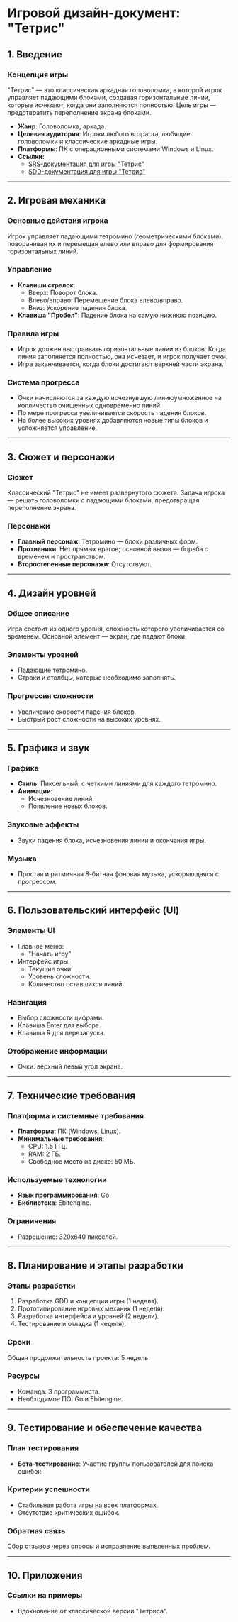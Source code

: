 # Игровой дизайн-документ: "Тетрис"

## 1. Введение

### Концепция игры
"Тетрис" — это классическая аркадная головоломка, в которой игрок управляет падающими блоками, создавая горизонтальные линии, которые исчезают, когда они заполняются полностью. Цель игры — предотвратить переполнение экрана блоками.

- **Жанр**: Головоломка, аркада.
- **Целевая аудитория**: Игроки любого возраста, любящие головоломки и классические аркадные игры.
- **Платформы**: ПК с операционными системами Windows и Linux.
- **Ссылки:** 
  - [SRS-документация для игры "Тетрис"](srs.md)
  - [SDD-документация для игры "Тетрис"](sdd.md)
---

## 2. Игровая механика

### Основные действия игрока
Игрок управляет падающими тетромино (геометрическими блоками), поворачивая их и перемещая влево или вправо для формирования горизонтальных линий.

### Управление
- **Клавиши стрелок**:
  - Вверх: Поворот блока.
  - Влево/вправо: Перемещение блока влево/вправо.
  - Вниз: Ускорение падения блока.
- **Клавиша "Пробел"**: Падение блока на самую нижнюю позицию.

### Правила игры
- Игрок должен выстраивать горизонтальные линии из блоков. Когда линия заполняется полностью, она исчезает, и игрок получает очки.
- Игра заканчивается, когда блоки достигают верхней части экрана.

### Система прогресса
- Очки начисляются за каждую исчезнувшую линиюумноженное на колличество очищенных одновременно линий.
- По мере прогресса увеличивается скорость падения блоков.
- На более высоких уровнях добавляются новые типы блоков и усложняется управление.

---

## 3. Сюжет и персонажи

### Сюжет
Классический "Тетрис" не имеет развернутого сюжета. Задача игрока — решать головоломки с падающими блоками, предотвращая переполнение экрана.

### Персонажи
- **Главный персонаж**: Тетромино — блоки различных форм.
- **Противники**: Нет прямых врагов; основной вызов — борьба с временем и пространством.
- **Второстепенные персонажи**: Отсутствуют.

---

## 4. Дизайн уровней

### Общее описание
Игра состоит из одного уровня, сложность которого увеличивается со временем. Основной элемент — экран, где падают блоки.

### Элементы уровней
- Падающие тетромино.
- Строки и столбцы, которые необходимо заполнять.

### Прогрессия сложности
- Увеличение скорости падения блоков.
- Быстрый рост сложности на высоких уровнях.

---

## 5. Графика и звук

### Графика
- **Стиль**: Пиксельный, с четкими линиями для каждого тетромино.
- **Анимации**:
  - Исчезновение линий.
  - Появление новых блоков.

### Звуковые эффекты
- Звуки падения блока, исчезновения линии и окончания игры.

### Музыка
- Простая и ритмичная 8-битная фоновая музыка, ускоряющаяся с прогрессом.

---

## 6. Пользовательский интерфейс (UI)

### Элементы UI
- Главное меню:
  - "Начать игру"
- Интерфейс игры:
  - Текущие очки.
  - Уровень сложности.
  - Количество оставшихся линий.

### Навигация
- Выбор сложности цифрами.
- Клавиша Enter для выбора.
- Клавиша R для перезапуска.

### Отображение информации
- Очки: верхний левый угол экрана.

---

## 7. Технические требования

### Платформа и системные требования
- **Платформа**: ПК (Windows, Linux).
- **Минимальные требования**:
  - CPU: 1.5 ГГц.
  - RAM: 2 ГБ.
  - Свободное место на диске: 50 МБ.

### Используемые технологии
- **Язык программирования**: Go.
- **Библиотека**: Ebitengine.

### Ограничения
- Разрешение: 320x640 пикселей.

---

## 8. Планирование и этапы разработки

### Этапы разработки
1. Разработка GDD и концепции игры (1 неделя).
2. Прототипирование игровых механик (1 неделя).
3. Разработка интерфейса и уровней (2 недели).
4. Тестирование и отладка (1 неделя).

### Сроки
Общая продолжительность проекта: 5 недель.

### Ресурсы
- Команда: 3 программиста.
- Необходимое ПО: Go и Ebitengine.

---

## 9. Тестирование и обеспечение качества

### План тестирования
- **Бета-тестирование**: Участие группы пользователей для поиска ошибок.

### Критерии успешности
- Стабильная работа игры на всех платформах.
- Отсутствие критических ошибок.

### Обратная связь
Сбор отзывов через опросы и исправление выявленных проблем.

---

## 10. Приложения

### Ссылки на примеры
- Вдохновение от классической версии "Тетриса".
